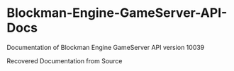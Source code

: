 # Blockman-Engine-GameServer-API-Docs
Documentation of Blockman Engine GameServer API version 10039

Recovered Documentation from Source
